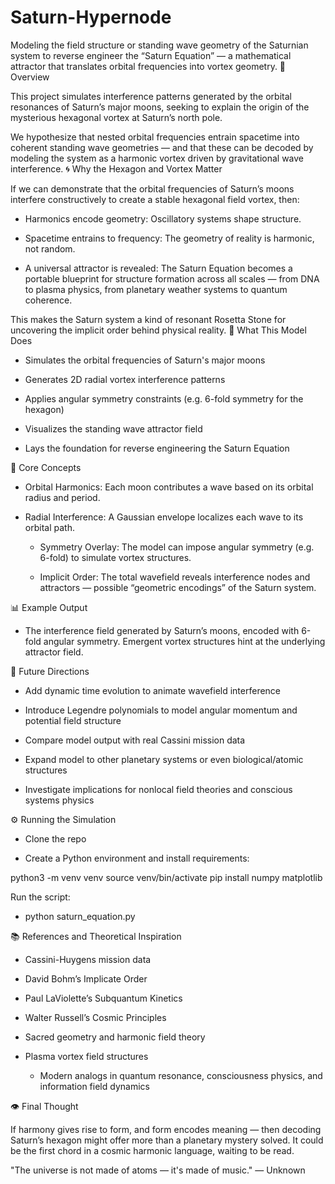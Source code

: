 # Saturn-Hypernode
Modeling the field structure or standing wave geometry of the Saturnian system to reverse engineer the “Saturn Equation” — a mathematical attractor that translates orbital frequencies into vortex geometry.
🔭 Overview

This project simulates interference patterns generated by the orbital resonances of Saturn’s major moons, seeking to explain the origin of the mysterious hexagonal vortex at Saturn’s north pole.

We hypothesize that nested orbital frequencies entrain spacetime into coherent standing wave geometries — and that these can be decoded by modeling the system as a harmonic vortex driven by gravitational wave interference.
🌀 Why the Hexagon and Vortex Matter

If we can demonstrate that the orbital frequencies of Saturn’s moons interfere constructively to create a stable hexagonal field vortex, then:

  - Harmonics encode geometry: Oscillatory systems shape structure.

  - Spacetime entrains to frequency: The geometry of reality is harmonic, not random.

- A universal attractor is revealed: The Saturn Equation becomes a portable blueprint for structure formation across all scales — from DNA to plasma physics, from planetary weather systems to quantum coherence.

This makes the Saturn system a kind of resonant Rosetta Stone for uncovering the implicit order behind physical reality.
🔬 What This Model Does

  - Simulates the orbital frequencies of Saturn's major moons

 - Generates 2D radial vortex interference patterns

  - Applies angular symmetry constraints (e.g. 6-fold symmetry for the hexagon)

  - Visualizes the standing wave attractor field

   - Lays the foundation for reverse engineering the Saturn Equation

🧠 Core Concepts

  - Orbital Harmonics: Each moon contributes a wave based on its orbital radius and period.

- Radial Interference: A Gaussian envelope localizes each wave to its orbital path.

  -  Symmetry Overlay: The model can impose angular symmetry (e.g. 6-fold) to simulate vortex structures.

   - Implicit Order: The total wavefield reveals interference nodes and attractors — possible “geometric encodings” of the Saturn system.

📊 Example Output

  - The interference field generated by Saturn’s moons, encoded with 6-fold angular symmetry. Emergent vortex structures hint at the underlying attractor field.

🧪 Future Directions

-   Add dynamic time evolution to animate wavefield interference

-   Introduce Legendre polynomials to model angular momentum and potential field structure

-   Compare model output with real Cassini mission data

-  Expand model to other planetary systems or even biological/atomic structures

 -   Investigate implications for nonlocal field theories and conscious systems physics

⚙️ Running the Simulation

  -   Clone the repo

- Create a Python environment and install requirements:

python3 -m venv venv
source venv/bin/activate
pip install numpy matplotlib

Run the script:

  -  python saturn_equation.py

📚 References and Theoretical Inspiration

   - Cassini-Huygens mission data

  - David Bohm’s Implicate Order

  -  Paul LaViolette’s Subquantum Kinetics

   - Walter Russell’s Cosmic Principles

  - Sacred geometry and harmonic field theory

- Plasma vortex field structures

  -  Modern analogs in quantum resonance, consciousness physics, and information field dynamics

👁️ Final Thought

If harmony gives rise to form, and form encodes meaning — then decoding Saturn’s hexagon might offer more than a planetary mystery solved. It could be the first chord in a cosmic harmonic language, waiting to be read.

   "The universe is not made of atoms — it's made of music." — Unknown



